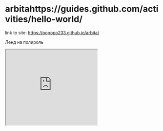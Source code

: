 # arbitahttps://guides.github.com/activities/hello-world/
link to site: https://popopo233.github.io/arbita/

Ленд на полироль
<iframe src="https://www.pinterest.ru/" name="iframe985426" width="300px" height="250px" scrolling="auto" frameborder="1" align="center"></iframe>
